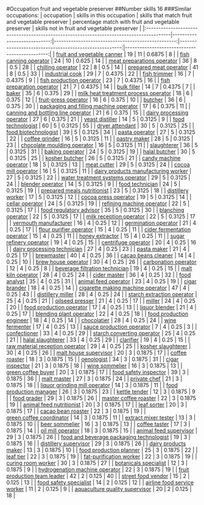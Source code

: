 #Occupation fruit and vegetable preserver
##Number skills 16
###Similar occupations:
| occupation                                                                              |   skills in this occupation |   skills that match fruit and vegetable preserver |   percentage match with fruit and vegetable preserver |   skills not in fruit and vegetable preserver |
|:----------------------------------------------------------------------------------------|----------------------------:|--------------------------------------------------:|------------------------------------------------------:|----------------------------------------------:|
| [fruit and vegetable canner](fruit_and_vegetable_canner.md)                             |                          19 |                                                11 |                                                0.6875 |                                             8 |
| [fish canning operator](fish_canning_operator.md)                                       |                          24 |                                                10 |                                                0.625  |                                            14 |
| [meat preparations operator](meat_preparations_operator.md)                             |                          36 |                                                 8 |                                                0.5    |                                            28 |
| [chilling operator](chilling_operator.md)                                               |                          22 |                                                 8 |                                                0.5    |                                            14 |
| [prepared meat operator](prepared_meat_operator.md)                                     |                          41 |                                                 8 |                                                0.5    |                                            33 |
| [industrial cook](industrial_cook.md)                                                   |                          29 |                                                 7 |                                                0.4375 |                                            22 |
| [fish trimmer](fish_trimmer.md)                                                         |                          16 |                                                 7 |                                                0.4375 |                                             9 |
| [fish production operator](fish_production_operator.md)                                 |                          23 |                                                 7 |                                                0.4375 |                                            16 |
| [fish preparation operator](fish_preparation_operator.md)                               |                          21 |                                                 7 |                                                0.4375 |                                            14 |
| [bulk filler](bulk_filler.md)                                                           |                          14 |                                                 7 |                                                0.4375 |                                             7 |
| [baker](baker.md)                                                                       |                          35 |                                                 6 |                                                0.375  |                                            29 |
| [milk heat treatment process operator](milk_heat_treatment_process_operator.md)         |                          18 |                                                 6 |                                                0.375  |                                            12 |
| [fruit-press operator](fruit-press_operator.md)                                         |                          16 |                                                 6 |                                                0.375  |                                            10 |
| [butcher](butcher.md)                                                                   |                          36 |                                                 6 |                                                0.375  |                                            30 |
| [packaging and filling machine operator](packaging_and_filling_machine_operator.md)     |                          17 |                                                 6 |                                                0.375  |                                            11 |
| [canning and bottling line operator](canning_and_bottling_line_operator.md)             |                          21 |                                                 6 |                                                0.375  |                                            15 |
| [dairy processing operator](dairy_processing_operator.md)                               |                          27 |                                                 6 |                                                0.375  |                                            21 |
| [yeast distiller](yeast_distiller.md)                                                   |                          14 |                                                 5 |                                                0.3125 |                                             9 |
| [food technologist](food_technologist.md)                                               |                          60 |                                                 5 |                                                0.3125 |                                            55 |
| [dryer attendant](dryer_attendant.md)                                                   |                          30 |                                                 5 |                                                0.3125 |                                            25 |
| [food biotechnologist](food_biotechnologist.md)                                         |                          39 |                                                 5 |                                                0.3125 |                                            34 |
| [pasta operator](pasta_operator.md)                                                     |                          27 |                                                 5 |                                                0.3125 |                                            22 |
| [coffee grinder](coffee_grinder.md)                                                     |                          16 |                                                 5 |                                                0.3125 |                                            11 |
| [pastry maker](pastry_maker.md)                                                         |                          28 |                                                 5 |                                                0.3125 |                                            23 |
| [chocolate moulding operator](chocolate_moulding_operator.md)                           |                          16 |                                                 5 |                                                0.3125 |                                            11 |
| [slaughterer](slaughterer.md)                                                           |                          36 |                                                 5 |                                                0.3125 |                                            31 |
| [baking operator](baking_operator.md)                                                   |                          24 |                                                 5 |                                                0.3125 |                                            19 |
| [halal butcher](halal_butcher.md)                                                       |                          30 |                                                 5 |                                                0.3125 |                                            25 |
| [kosher butcher](kosher_butcher.md)                                                     |                          26 |                                                 5 |                                                0.3125 |                                            21 |
| [candy machine operator](candy_machine_operator.md)                                     |                          18 |                                                 5 |                                                0.3125 |                                            13 |
| [meat cutter](meat_cutter.md)                                                           |                          29 |                                                 5 |                                                0.3125 |                                            24 |
| [cocoa mill operator](cocoa_mill_operator.md)                                           |                          16 |                                                 5 |                                                0.3125 |                                            11 |
| [dairy products manufacturing worker](dairy_products_manufacturing_worker.md)           |                          27 |                                                 5 |                                                0.3125 |                                            22 |
| [water treatment systems operator](water_treatment_systems_operator.md)                 |                          29 |                                                 5 |                                                0.3125 |                                            24 |
| [blender operator](blender_operator.md)                                                 |                          14 |                                                 5 |                                                0.3125 |                                             9 |
| [food technician](food_technician.md)                                                   |                          24 |                                                 5 |                                                0.3125 |                                            19 |
| [prepared meals nutritionist](prepared_meals_nutritionist.md)                           |                          23 |                                                 5 |                                                0.3125 |                                            18 |
| [distillery worker](distillery_worker.md)                                               |                          17 |                                                 5 |                                                0.3125 |                                            12 |
| [cocoa press operator](cocoa_press_operator.md)                                         |                          19 |                                                 5 |                                                0.3125 |                                            14 |
| [cellar operator](cellar_operator.md)                                                   |                          24 |                                                 5 |                                                0.3125 |                                            19 |
| [refining machine operator](refining_machine_operator.md)                               |                          22 |                                                 5 |                                                0.3125 |                                            17 |
| [food regulatory advisor](food_regulatory_advisor.md)                                   |                          35 |                                                 5 |                                                0.3125 |                                            30 |
| [blanching operator](blanching_operator.md)                                             |                          22 |                                                 5 |                                                0.3125 |                                            17 |
| [milk reception operator](milk_reception_operator.md)                                   |                          22 |                                                 5 |                                                0.3125 |                                            17 |
| [vermouth manufacturer](vermouth_manufacturer.md)                                       |                          16 |                                                 4 |                                                0.25   |                                            12 |
| [germination operator](germination_operator.md)                                         |                          21 |                                                 4 |                                                0.25   |                                            17 |
| [flour purifier operator](flour_purifier_operator.md)                                   |                          15 |                                                 4 |                                                0.25   |                                            11 |
| [cider fermentation operator](cider_fermentation_operator.md)                           |                          15 |                                                 4 |                                                0.25   |                                            11 |
| [honey extractor](honey_extractor.md)                                                   |                          15 |                                                 4 |                                                0.25   |                                            11 |
| [sugar refinery operator](sugar_refinery_operator.md)                                   |                          19 |                                                 4 |                                                0.25   |                                            15 |
| [centrifuge operator](centrifuge_operator.md)                                           |                          20 |                                                 4 |                                                0.25   |                                            16 |
| [dairy processing technician](dairy_processing_technician.md)                           |                          27 |                                                 4 |                                                0.25   |                                            23 |
| [pasta maker](pasta_maker.md)                                                           |                          21 |                                                 4 |                                                0.25   |                                            17 |
| [brewmaster](brewmaster.md)                                                             |                          40 |                                                 4 |                                                0.25   |                                            36 |
| [cacao beans cleaner](cacao_beans_cleaner.md)                                           |                          14 |                                                 4 |                                                0.25   |                                            10 |
| [brew house operator](brew_house_operator.md)                                           |                          30 |                                                 4 |                                                0.25   |                                            26 |
| [carbonation operator](carbonation_operator.md)                                         |                          12 |                                                 4 |                                                0.25   |                                             8 |
| [beverage filtration technician](beverage_filtration_technician.md)                     |                          19 |                                                 4 |                                                0.25   |                                            15 |
| [malt kiln operator](malt_kiln_operator.md)                                             |                          28 |                                                 4 |                                                0.25   |                                            24 |
| [cider master](cider_master.md)                                                         |                          36 |                                                 4 |                                                0.25   |                                            32 |
| [food analyst](food_analyst.md)                                                         |                          35 |                                                 4 |                                                0.25   |                                            31 |
| [animal feed operator](animal_feed_operator.md)                                         |                          23 |                                                 4 |                                                0.25   |                                            19 |
| [cigar brander](cigar_brander.md)                                                       |                          18 |                                                 4 |                                                0.25   |                                            14 |
| [cigarette making machine operator](cigarette_making_machine_operator.md)               |                          47 |                                                 4 |                                                0.25   |                                            43 |
| [distillery miller](distillery_miller.md)                                               |                          28 |                                                 4 |                                                0.25   |                                            24 |
| [starch extraction operator](starch_extraction_operator.md)                             |                          25 |                                                 4 |                                                0.25   |                                            21 |
| [oilseed presser](oilseed_presser.md)                                                   |                          21 |                                                 4 |                                                0.25   |                                            17 |
| [miller](miller.md)                                                                     |                          24 |                                                 4 |                                                0.25   |                                            20 |
| [food production operator](food_production_operator.md)                                 |                          17 |                                                 4 |                                                0.25   |                                            13 |
| [liquor blender](liquor_blender.md)                                                     |                          21 |                                                 4 |                                                0.25   |                                            17 |
| [blending plant operator](blending_plant_operator.md)                                   |                          22 |                                                 4 |                                                0.25   |                                            18 |
| [food production engineer](food_production_engineer.md)                                 |                          18 |                                                 4 |                                                0.25   |                                            14 |
| [chocolatier](chocolatier.md)                                                           |                          28 |                                                 4 |                                                0.25   |                                            24 |
| [wine fermenter](wine_fermenter.md)                                                     |                          17 |                                                 4 |                                                0.25   |                                            13 |
| [sauce production operator](sauce_production_operator.md)                               |                           7 |                                                 4 |                                                0.25   |                                             3 |
| [confectioner](confectioner.md)                                                         |                          33 |                                                 4 |                                                0.25   |                                            29 |
| [starch converting operator](starch_converting_operator.md)                             |                          25 |                                                 4 |                                                0.25   |                                            21 |
| [halal slaughterer](halal_slaughterer.md)                                               |                          33 |                                                 4 |                                                0.25   |                                            29 |
| [clarifier](clarifier.md)                                                               |                          19 |                                                 4 |                                                0.25   |                                            15 |
| [raw material reception operator](raw_material_reception_operator.md)                   |                          29 |                                                 4 |                                                0.25   |                                            25 |
| [kosher slaughterer](kosher_slaughterer.md)                                             |                          30 |                                                 4 |                                                0.25   |                                            26 |
| [malt house supervisor](malt_house_supervisor.md)                                       |                          20 |                                                 3 |                                                0.1875 |                                            17 |
| [coffee roaster](coffee_roaster.md)                                                     |                          18 |                                                 3 |                                                0.1875 |                                            15 |
| [oenologist](oenologist.md)                                                             |                          34 |                                                 3 |                                                0.1875 |                                            31 |
| [cigar inspector](cigar_inspector.md)                                                   |                          21 |                                                 3 |                                                0.1875 |                                            18 |
| [wine sommelier](wine_sommelier.md)                                                     |                          16 |                                                 3 |                                                0.1875 |                                            13 |
| [green coffee buyer](green_coffee_buyer.md)                                             |                          20 |                                                 3 |                                                0.1875 |                                            17 |
| [food safety inspector](food_safety_inspector.md)                                       |                          39 |                                                 3 |                                                0.1875 |                                            36 |
| [malt master](malt_master.md)                                                           |                          27 |                                                 3 |                                                0.1875 |                                            24 |
| [private chef](private_chef.md)                                                         |                          21 |                                                 3 |                                                0.1875 |                                            18 |
| [liquor grinding mill operator](liquor_grinding_mill_operator.md)                       |                          14 |                                                 3 |                                                0.1875 |                                            11 |
| [food production manager](food_production_manager.md)                                   |                          26 |                                                 3 |                                                0.1875 |                                            23 |
| [kettle tender](kettle_tender.md)                                                       |                          12 |                                                 3 |                                                0.1875 |                                             9 |
| [food grader](food_grader.md)                                                           |                          29 |                                                 3 |                                                0.1875 |                                            26 |
| [master coffee roaster](master_coffee_roaster.md)                                       |                          22 |                                                 3 |                                                0.1875 |                                            19 |
| [animal feed nutritionist](animal_feed_nutritionist.md)                                 |                          20 |                                                 3 |                                                0.1875 |                                            17 |
| [leaf sorter](leaf_sorter.md)                                                           |                          20 |                                                 3 |                                                0.1875 |                                            17 |
| [cacao bean roaster](cacao_bean_roaster.md)                                             |                          22 |                                                 3 |                                                0.1875 |                                            19 |
| [green coffee coordinator](green coffee coordinator.md)                                 |                          14 |                                                 3 |                                                0.1875 |                                            11 |
| [extract mixer tester](extract_mixer_tester.md)                                         |                          13 |                                                 3 |                                                0.1875 |                                            10 |
| [beer sommelier](beer_sommelier.md)                                                     |                          16 |                                                 3 |                                                0.1875 |                                            13 |
| [coffee taster](coffee_taster.md)                                                       |                          17 |                                                 3 |                                                0.1875 |                                            14 |
| [oil mill operator](oil_mill_operator.md)                                               |                          18 |                                                 3 |                                                0.1875 |                                            15 |
| [animal feed supervisor](animal_feed_supervisor.md)                                     |                          29 |                                                 3 |                                                0.1875 |                                            26 |
| [food and beverage packaging technologist](food_and_beverage_packaging_technologist.md) |                          19 |                                                 3 |                                                0.1875 |                                            16 |
| [distillery supervisor](distillery_supervisor.md)                                       |                          29 |                                                 3 |                                                0.1875 |                                            26 |
| [dairy products maker](dairy_products_maker.md)                                         |                          13 |                                                 3 |                                                0.1875 |                                            10 |
| [food production planner](food_production_planner.md)                                   |                          25 |                                                 3 |                                                0.1875 |                                            22 |
| [leaf tier](leaf_tier.md)                                                               |                          22 |                                                 3 |                                                0.1875 |                                            19 |
| [fat-purification worker](fat-purification_worker.md)                                   |                          22 |                                                 3 |                                                0.1875 |                                            19 |
| [curing room worker](curing_room_worker.md)                                             |                          30 |                                                 3 |                                                0.1875 |                                            27 |
| [botanicals specialist](botanicals_specialist.md)                                       |                          12 |                                                 3 |                                                0.1875 |                                             9 |
| [hydrogenation machine operator](hydrogenation_machine_operator.md)                     |                          22 |                                                 3 |                                                0.1875 |                                            19 |
| [fruit production team leader](fruit_production_team_leader.md)                         |                          42 |                                                 2 |                                                0.125  |                                            40 |
| [street food vendor](street_food_vendor.md)                                             |                          15 |                                                 2 |                                                0.125  |                                            13 |
| [food safety specialist](food_safety_specialist.md)                                     |                          14 |                                                 2 |                                                0.125  |                                            12 |
| [airline food service worker](airline_food_service_worker.md)                           |                          11 |                                                 2 |                                                0.125  |                                             9 |
| [aquaculture quality supervisor](aquaculture_quality_supervisor.md)                     |                          20 |                                                 2 |                                                0.125  |                                            18 |
